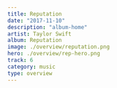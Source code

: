 ```yaml
---
title: Reputation
date: "2017-11-10"
description: "album-home"
artist: Taylor Swift
album: Reputation
image: ./overview/reputation.png
hero: ./overview/rep-hero.png
track: 6
category: music
type: overview
---
```

